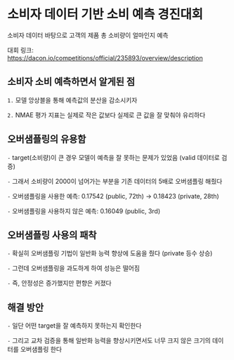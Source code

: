 # 소비자 데이터 기반 소비 예측 경진대회

소비자 데이터 바탕으로 고객의 제품 총 소비량이 얼마인지 예측

대회 링크: https://dacon.io/competitions/official/235893/overview/description

## 소비자 소비 예측하면서 알게된 점

`1.` 모델 앙상블을 통해 예측값의 분산을 감소시키자

`2.` NMAE 평가 지표는 실제로 작은 값보다 실제로 큰 값을 잘 맞춰야 유리하다

## 오버샘플링의 유용함

`-` target(소비량)이 큰 경우 모델이 예측을 잘 못하는 문제가 있었음 (valid 데이터로 검증)

`-` 그래서 소비량이 2000이 넘어가는 부분을 기존 데이터의 5배로 오버샘플링 해줬다

`-` 오버샘플링을 사용한 예측: 0.17542 (public, 72th) $\to$  0.18423 (private, 28th)

`-` 오버샘플링을 사용하지 않은 예측: 0.16049 (public, 3rd)

## 오버샘플링 사용의 패착

`-` 확실히 오버샘플링 기법이 일반화 능력 향상에 도움을 줬다 (private 등수 상승)

`-` 그런데 오버샘플링을 과도하게 하여 성능은 떨어짐

`-` 즉, 안정성은 증가했지만 편향은 커졌다

## 해결 방안

`-` 일단 어떤 target을 잘 예측하지 못하는지 확인한다

`-` 그리고 교차 검증을 통해 일반화 능력을 향상시키면서도 너무 크지 않은 크기의 데이터를 오버샘플링 한다
